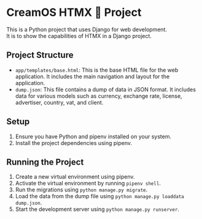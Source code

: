 # CreamOS HTMX 🐶 Project

This is a Python project that uses Django for web development.  
It is to show the capabilities of HTMX in a Django project.

## Project Structure

- `app/templates/base.html`: This is the base HTML file for the web application. It includes the main navigation and layout for the application.
- `dump.json`: This file contains a dump of data in JSON format. It includes data for various models such as currency, exchange rate, license, advertiser, country, vat, and client.

## Setup

1. Ensure you have Python and pipenv installed on your system.
2. Install the project dependencies using pipenv.

## Running the Project

1. Create a new virtual environment using pipenv.
2. Activate the virtual environment by running `pipenv shell`.
3. Run the migrations using `python manage.py migrate`.
4. Load the data from the dump file using `python manage.py loaddata dump.json`.
5. Start the development server using `python manage.py runserver`.
